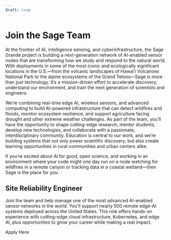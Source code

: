 ```yaml
---
draft: true
---
```


# Join the Sage Team
At the frontier of AI, intelligence sensing, and cyberinfrastructure, the Sage Grande project is building
a next-generation network of AI-enabled sensor nodes that are transforming how we study and respond to the
natural world. With deployments in some of the most iconic and ecologically significant locations in the
U.S.—from the volcanic landscapes of Hawai‘i Volcanoes National Park to the alpine ecosystems of the
Grand Tetons—Sage is more than just technology. It’s a mission-driven effort to accelerate discovery,
understand our environment, and train the next generation of scientists and engineers.

We’re combining real-time edge AI, wireless sensors, and advanced computing to build AI-powered
infrastructure that can detect wildfires and floods, monitor ecosystem resilience, and support
agriculture facing drought and other extreme weather challenges. As part of the team,
you’ll have the opportunity to shape cutting-edge research, mentor students,
develop new technologies, and collaborate with a passionate, interdisciplinary community.
Education is central to our work, and we’re building systems that not only power scientific
discovery, but also create learning opportunities in rural communities and urban centers alike.

If you’re excited about AI for good, open science, and working in an environment where your
code might one day run on a node watching for wildfires in a remote canyon or
tracking data in a coastal wetland—then Sage is the place for you.

## Site Reliability Engineer
Join the team and help manage one of the most advanced AI-enabled sensor networks
in the world. You’ll support nearly 500 remote edge-AI systems deployed across
the United States. This role offers hands-on experience with cutting-edge
cloud infrastructure, Kubernetes, and edge AI, plus opportunities to grow your
career while making a real impact. 

Apply Here

